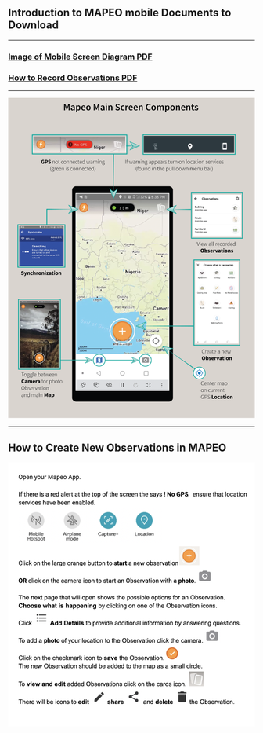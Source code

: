 ## Introduction to MAPEO mobile Documents to Download

---

### [Image of Mobile Screen Diagram PDF](docsPDF/AdamawaPDF.pdf)

### [How to Record Observations PDF](docsPDF/recordObservations.pdf)

---
    
![Mobile Diagram](images/Adam.png)

---

## How to Create New Observations in MAPEO 
![figure1.1.1.png](images/IntroTextAi.png)